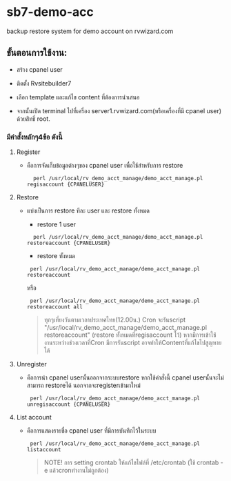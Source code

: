 # sb7-demo-acc

backup restore system for demo account on rvwizard.com

## ขั้นตอนการใช้งาน:

- สร้าง cpanel user

- ติดตั้ง Rvsitebuilder7

- เลือก template และแก้ไข content ที่ต้องการนำเสนอ

- จากนั้นเปิด terminal ไปที่เครื่อง server1.rvwizard.com(หรือเครื่องที่มี cpanel user) ด้วยสิทธิ์ root.

### มีคำสั้งหลักๆ4ข้อ ดังนี้

1. Register  
    * คือการจัดเก็บข้อมูลต่างๆของ cpanel user เพื่อใช้สำหรับการ restore

      ```language
        perl /usr/local/rv_demo_acct_manage/demo_acct_manage.pl regisaccount {CPANELUSER}
      ```

2. Restore
    * แบ่งเป็นการ restore ทีละ user และ restore ทั้งหมด
      - restore 1 user

      ```language
        perl /usr/local/rv_demo_acct_manage/demo_acct_manage.pl restoreaccount {CPANELUSER}
      ```

      - restore ทั้งหมด

       ```language
        perl /usr/local/rv_demo_acct_manage/demo_acct_manage.pl restoreaccount  
       ```

        หรือ

       ```language
        perl /usr/local/rv_demo_acct_manage/demo_acct_manage.pl restoreaccount all
       ```

        >ทุกๆเที่ยงวันตามเวลาประเทศไทย(12.00น.) Cron จะรันscript "/usr/local/rv_demo_acct_manage/demo_acct_manage.pl restoreaccount" (restore ทั้งหมดที่regisaccount ไว้) หากมีการเข้าใช้งานระหว่างช่วงเวลาที่Cron มีการรันscript อาจทำให้Contentที่แก้ไขไปสูญหายได้

3. Unregister
    * คือการนำ cpanel userนั้นออกจากระบบrestore หากใช้คำสั่งนี้ cpanel userนั้นจะไม่สามารถ restoreได้ นอกจากจะregisterเข้ามาใหม่

       ```language
        perl /usr/local/rv_demo_acct_manage/demo_acct_manage.pl unregisaccount {CPANELUSER} 
       ```

4. List account
    * คือการแสดงรายชื่อ cpanel user ที่มีการบันทึกไว้ในระบบ

       ```language
        perl /usr/local/rv_demo_acct_manage/demo_acct_manage.pl listaccount
       ```

        >NOTE!  การ setting crontab ให้แก้ไขไฟล์ที่ /etc/crontab  (ใช้ crontab -e แล้วcronทำงานไม่ถูกต้อง)
